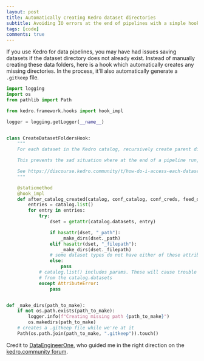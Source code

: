 ```yaml
---
layout: post
title: Automatically creating Kedro dataset directories 
subtitle: Avoiding IO errors at the end of pipelines with a simple hook.
tags: [code]
comments: true
---
```


If you use Kedro for data pipelines, you may have had issues saving datasets if the dataset directory does not already exist. Instead of manually creating these data folders, here is a hook which automatically creates any missing directories. In the process, it'll also automatically generate a `.gitkeep` file.

```python
import logging
import os
from pathlib import Path

from kedro.framework.hooks import hook_impl

logger = logging.getLogger(__name__)


class CreateDatasetFoldersHook:
    """
    For each dataset in the Kedro catalog, recursively create parent directories.

    This prevents the sad situation where at the end of a pipeline run, the job fails with an IO error.

    See https://discourse.kedro.community/t/how-do-i-access-each-dataset-s-dataset-fpath-attribute/164
    """

    @staticmethod
    @hook_impl
    def after_catalog_created(catalog, conf_catalog, conf_creds, feed_dict, save_version, load_versions, run_id):
        entries = catalog.list()
        for entry in entries:
            try:
                dset = getattr(catalog.datasets, entry)

                if hasattr(dset, "_path"):
                    _make_dirs(dset._path)
                elif hasattr(dset, "_filepath"):
                    _make_dirs(dset._filepath)
                # some dataset types do not have either of these attributes.
                else:
                    pass
            # catalog.list() includes params. These will cause trouble if you try to load
            # from the catalog.datasets
            except AttributeError:
                pass


def _make_dirs(path_to_make):
    if not os.path.exists(path_to_make):
        logger.info(f"Creating missing path {path_to_make}")
        os.makedirs(path_to_make)
    # creates a .gitkeep file while we're at it
    Path(os.path.join(path_to_make, ".gitkeep")).touch()
```




Credit to [DataEngineerOne](https://www.youtube.com/c/DataEngineerOne), who guided me in the right direction on the [kedro.community forum](https://discourse.kedro.community/t/how-do-i-access-each-dataset-s-dataset-fpath-attribute/164/2?u=facepalm).

